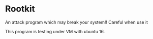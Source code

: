 # Rootkit
An attack program which may break your system!! Careful when use it

This program is testing under VM with ubuntu 16.
